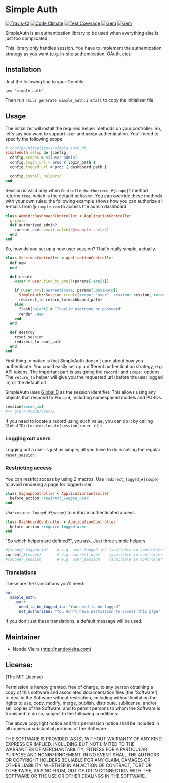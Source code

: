 # Simple Auth

[![Travis-CI](https://travis-ci.org/fnando/simple_auth.svg)](https://travis-ci.org/fnando/simple_auth)
[![Code Climate](https://codeclimate.com/github/fnando/simple_auth/badges/gpa.svg)](https://codeclimate.com/github/fnando/simple_auth)
[![Test Coverage](https://codeclimate.com/github/fnando/simple_auth/badges/coverage.svg)](https://codeclimate.com/github/fnando/simple_auth/coverage)
[![Gem](https://img.shields.io/gem/v/simple_auth.svg)](https://rubygems.org/gems/simple_auth)
[![Gem](https://img.shields.io/gem/dt/simple_auth.svg)](https://rubygems.org/gems/simple_auth)

SimpleAuth is an authentication library to be used when everything else is just
too complicated.

This library only handles session. You have to implement the authentication
strategy as you want (e.g. in-site authentication, OAuth, etc).

## Installation

Just the following line to your Gemfile:

    gem "simple_auth"

Then run `rails generate simple_auth:install` to copy the initializer file.

## Usage

The initializer will install the required helper methods on your controller. So,
let's say you want to support `user` and `admin` authentication. You'll need to
specify the following scope.

```ruby
# config/initializers/simple_auth.rb
SimpleAuth.setup do |config|
  config.scopes = %i[user admin]
  config.login_url = proc { login_path }
  config.logged_url = proc { dashboard_path }

  config.install_helpers!
end
```

Session is valid only when `Controller#authorized_#{scope}?` method returns
`true`, which is the default behavior. You can override these methods with your
own rules; the following example shows how you can authorize all e-mails from
`@example.com` to access the admin dashboard.

```ruby
class Admin::DashboardController < ApplicationController
  private
  def authorized_admin?
    current_user.email.match(/@example.com\z/)
  end
end
```

So, how do you set up a new user session? That's really simple, actually.

```ruby
class SessionsController < ApplicationController
  def new
  end

  def create
    @user = User.find_by_email(params[:email])

    if @user.try(:authenticate, params[:password])
      SimpleAuth::Session.create(scope: "user", session: session, record: @user)
      redirect_to return_to(dashboard_path)
    else
      flash[:alert] = "Invalid username or password"
      render :new
    end
  end

  def destroy
    reset_session
    redirect_to root_path
  end
end
```

First thing to notice is that SimpleAuth doesn't care about how you
authenticate. You could easily set up a different authentication strategy, e.g.
API tokens. The important part is assigning the `record:` and `scope:` options.
The `return_to` helper will give you the requested url (before the user logged
in) or the default url.

SimpleAuth uses [GlobalID](https://github.com/rails/globalid) as the session
identifier. This allows using any objects that respond to `#to_gid`, including
namespaced models and POROs.

```ruby
session[:user_id]
#=> gid://myapp/User/1
```

If you need to locate a record using such value, you can do it by calling
`GlobalID::Locator.locate(session[:user_id])`

### Logging out users

Logging out a user is just as simple; all you have to do is calling the regular
`reset_session`.

### Restricting access

You can restrict access by using 2 macros. Use `redirect_logged_#{scope}` to
avoid rendering a page for logged user.

```ruby
class SignupController < ApplicationController
  before_action :redirect_logged_user
end
```

Use `require_logged_#{scope}` to enforce authenticated access.

```ruby
class DashboardController < ApplicationController
  before_action :require_logged_user
end
```

"So which helpers are defined?", you ask. Just three simple helpers.

```ruby
#{scope}_logged_in?    # e.g. user_logged_in? (available in controller & views)
current_#{scope}       # e.g. current_user    (available in controller & views)
#{scope}_session       # e.g. user_session    (available in controller & views)
```

### Translations

These are the translations you'll need:

```yaml
en:
  simple_auth:
    user:
      need_to_be_logged_in: "You need to be logged"
      not_authorized: "You don't have permission to access this page"
```

If you don't set these translations, a default message will be used.

## Maintainer

* Nando Vieira (<http://nandovieira.com>)

## License:

(The MIT License)

Permission is hereby granted, free of charge, to any person obtaining
a copy of this software and associated documentation files (the
'Software'), to deal in the Software without restriction, including
without limitation the rights to use, copy, modify, merge, publish,
distribute, sublicense, and/or sell copies of the Software, and to
permit persons to whom the Software is furnished to do so, subject to
the following conditions:

The above copyright notice and this permission notice shall be
included in all copies or substantial portions of the Software.

THE SOFTWARE IS PROVIDED 'AS IS', WITHOUT WARRANTY OF ANY KIND,
EXPRESS OR IMPLIED, INCLUDING BUT NOT LIMITED TO THE WARRANTIES OF
MERCHANTABILITY, FITNESS FOR A PARTICULAR PURPOSE AND NONINFRINGEMENT.
IN NO EVENT SHALL THE AUTHORS OR COPYRIGHT HOLDERS BE LIABLE FOR ANY
CLAIM, DAMAGES OR OTHER LIABILITY, WHETHER IN AN ACTION OF CONTRACT,
TORT OR OTHERWISE, ARISING FROM, OUT OF OR IN CONNECTION WITH THE
SOFTWARE OR THE USE OR OTHER DEALINGS IN THE SOFTWARE.
